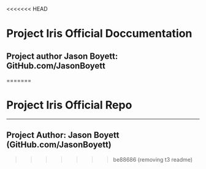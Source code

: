 <<<<<<< HEAD
# Project Iris Official Doccumentation

## Project author Jason Boyett: GitHub.com/JasonBoyett
=======
# Project Iris Official Repo
---
## Project Author: Jason Boyett (GitHub.com/JasonBoyett)
>>>>>>> be88686 (removing t3 readme)
